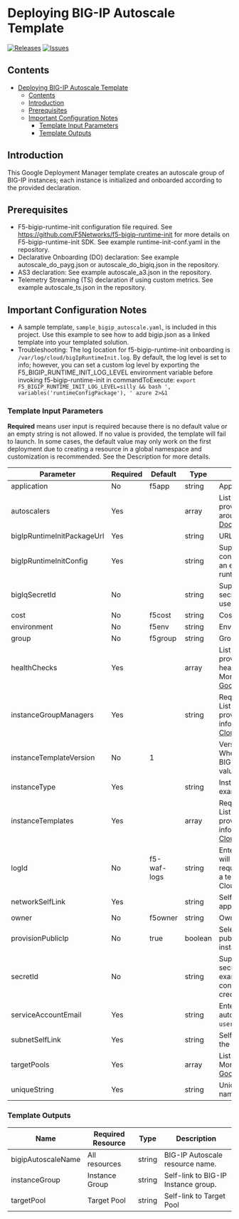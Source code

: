 # Deploying BIG-IP Autoscale Template

[![Releases](https://img.shields.io/github/release/F5Networks/f5-google-gdm-templates-v2.svg)](https://github.com/F5Networks/f5-google-gdm-templates-v2/releases)
[![Issues](https://img.shields.io/github/issues/F5Networks/f5-google-gdm-templates-v2.svg)](https://github.com/F5Networks/f5-google-gdm-templates-v2/issues)

## Contents

- [Deploying BIG-IP Autoscale Template](#deploying-bigip-autoscale-template)
  - [Contents](#contents)
  - [Introduction](#introduction)
  - [Prerequisites](#prerequisites)
  - [Important Configuration Notes](#important-configuration-notes)
    - [Template Input Parameters](#template-input-parameters)
    - [Template Outputs](#template-outputs)

## Introduction

This Google Deployment Manager template creates an autoscale group of BIG-IP instances; each instance is initialized and onboarded according to the provided declaration. 

## Prerequisites

 - F5-bigip-runtime-init configuration file required. See https://github.com/F5Networks/f5-bigip-runtime-init for more details on F5-bigip-runtime-init SDK. See example runtime-init-conf.yaml in the repository.
 - Declarative Onboarding (DO) declaration: See example autoscale_do_payg.json or autoscale_do_bigiq.json in the repository.
 - AS3 declaration: See example autoscale_a3.json in the repository.
 - Telemetry Streaming (TS) declaration if using custom metrics. See example autoscale_ts.json in the repository.


## Important Configuration Notes

- A sample template, `sample_bigip_autoscale.yaml`, is included in this project. Use this example to see how to add bigip.json as a linked template into your templated solution.
- Troubleshooting: The log location for f5-bigip-runtime-init onboarding is ``/var/log/cloud/bigIpRuntimeInit.log``. By default, the log level is set to info; however, you can set a custom log level by exporting the F5_BIGIP_RUNTIME_INIT_LOG_LEVEL environment variable before invoking f5-bigip-runtime-init in commandToExecute: 
```export F5_BIGIP_RUNTIME_INIT_LOG_LEVEL=silly && bash ', variables('runtimeConfigPackage'), ' azure 2>&1```


### Template Input Parameters

**Required** means user input is required because there is no default value or an empty string is not allowed. If no value is provided, the template will fail to launch. In some cases, the default value may only work on the first deployment due to creating a resource in a global namespace and customization is recommended. See the Description for more details.

| Parameter | Required | Default | Type |  Description |
| --- | --- | --- | --- | --- |
| application | No | f5app | string |Application label. |
| autoscalers | Yes |  | array | List of declaration of settings used for provisioning autoscalers. More information around REST APIs is on [Google Cloud Documentation](https://cloud.google.com/compute/docs/reference/rest/v1/autoscalers). |
| bigIpRuntimeInitPackageUrl | Yes |  | string | URL for BIG-IP Runtime Init package. | 
| bigIpRuntimeInitConfig | Yes |  | string | Supply a URL to the bigip-runtime-init configuration file in YAML or JSON format, or an escaped JSON string to use for f5-bigip-runtime-init configuration. |
| bigIqSecretId | No |  | string | Supply the of the Google secret manager secret containing the password for BIG-IQ used during BIG-IP licensing via BIG-IQ. |
| cost | No | f5cost | string | Cost Center label. |
| environment | No | f5env | string | Environment label. | 
| group | No | f5group | string | Group label. |
| healthChecks | Yes |  | array | List of declaration of settings used for provisioning HealthChecks which defines health checks used by other cloud resources. More information around REST APIs is on [Google Cloud Documentation](https://cloud.google.com/compute/docs/reference/rest/v1/healthChecks). |
| instanceGroupManagers | Yes |  | string | Required when provisioning autoscale group. List of declaration of settings used for provisioning instanceGroupManagers. More information around REST APIs is on [Google Cloud Documentation](https://cloud.google.com/compute/docs/reference/rest/v1/instanceGroupManagers). |
| instanceTemplateVersion | No | 1 |  | Version of the instance template to create. When updating deployment properties of the BIG-IP instances, you must provide a unique value for this parameter. |
| instanceType | Yes |  | string | Instance type assigned to the application. For example: `n1-standard-1`. | 
| instanceTemplates | Yes |  | array | Required when provisioning autoscale group. List of declaration of settings used for provisioning instanceTemplates. More information around REST APIs is on [Google Cloud Documentation](https://cloud.google.com/compute/docs/reference/rest/v1/instanceTemplates). |
| logId | No | f5-waf-logs | string | Enter the name of the Google Cloud log that will receive WAF events. This parameter is required if your bigipRuntimInitConfig contains a telemetry services configuration for Google Cloud logging. |
| networkSelfLink | Yes |  | string | Self Link of the network to use to deploy the application.  | 
| owner | No | f5owner | string | Owner label. |
| provisionPublicIp | No | true | boolean | Select true if you would like to provision a public IP address for accessing the BIG-IP instance(s). |
| secretId | No |  | string | Supply the of the Google secret manager secret to create READ permissions for. For example, if customizing your runtime-init config with an admin password, logging credential, etc. |
| serviceAccountEmail | Yes |  | string | Enter the Google service account to use for autoscale API calls. For example: `username@projectname.iam.serviceaccount.com`. |
| subnetSelfLink | Yes |  | string | Self Link of the subnetwork to use to deploy the application. | 
| targetPools | Yes |  | array | List of settings for provisioning target pools. More information around REST APIs is on [Google Cloud Documentation](https://cloud.google.com/compute/docs/reference/rest/v1/targetPools). |
| uniqueString | Yes |  | string | Unique String used when creating object names or Tags.|


### Template Outputs

| Name | Required Resource | Type | Description |
| --- | --- | --- | --- |
| bigipAutoscaleName |  All resources |  string | BIG-IP Autoscale resource name. |
| instanceGroup | Instance Group | string | Self-link to BIG-IP Instance group. |
| targetPool | Target Pool | string | Self-link to Target Pool |
